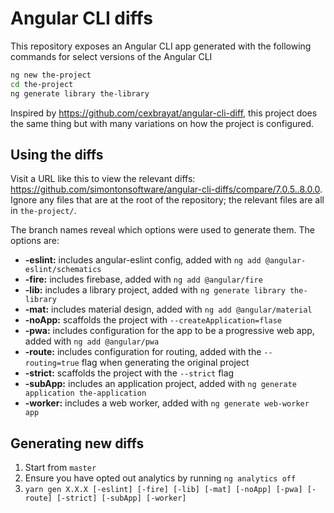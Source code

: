# Angular CLI diffs

This repository exposes an Angular CLI app generated with the following commands for select versions of the Angular CLI

```bash
ng new the-project
cd the-project
ng generate library the-library
```

Inspired by https://github.com/cexbrayat/angular-cli-diff, this project does the same thing but with many variations on how the project is configured.

## Using the diffs

Visit a URL like this to view the relevant diffs: https://github.com/simontonsoftware/angular-cli-diffs/compare/7.0.5..8.0.0. Ignore any files that are at the root of the repository; the relevant files are all in `the-project/`.

The branch names reveal which options were used to generate them. The options are:
- **-eslint:** includes angular-eslint config, added with `ng add @angular-eslint/schematics`
- **-fire:** includes firebase, added with `ng add @angular/fire`
- **-lib:** includes a library project, added with `ng generate library the-library`
- **-mat:** includes material design, added with `ng add @angular/material`
- **-noApp:** scaffolds the project with `--createApplication=flase`
- **-pwa:** includes configuration for the app to be a progressive web app, added with `ng add @angular/pwa`
- **-route:** includes configuration for routing, added with the `--routing=true` flag when generating the original project
- **-strict:** scaffolds the project with the `--strict` flag
- **-subApp:** includes an application project, added with `ng generate application the-application`
- **-worker:** includes a web worker, added with `ng generate web-worker app`

## Generating new diffs

1. Start from `master`
1. Ensure you have opted out analytics by running `ng analytics off`
1. `yarn gen X.X.X [-eslint] [-fire] [-lib] [-mat] [-noApp] [-pwa] [-route] [-strict] [-subApp] [-worker]`
